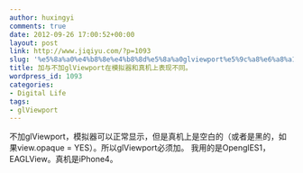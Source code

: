 ```yaml
---
author: huxingyi
comments: true
date: 2012-09-26 17:00:52+00:00
layout: post
link: http://www.jiqiyu.com/?p=1093
slug: '%e5%8a%a0%e4%b8%8e%e4%b8%8d%e5%8a%a0glviewport%e5%9c%a8%e6%a8%a1%e6%8b%9f%e5%99%a8%e5%92%8c%e7%9c%9f%e6%9c%ba%e4%b8%8a%e8%a1%a8%e7%8e%b0%e4%b8%8d%e5%90%8c%e3%80%82'
title: 加与不加glViewport在模拟器和真机上表现不同。
wordpress_id: 1093
categories:
- Digital Life
tags:
- glViewport
---
```


不加glViewport，模拟器可以正常显示，但是真机上是空白的（或者是黑的，如果view.opaque = YES）。所以glViewport必须加。
我用的是OpenglES1，EAGLView。真机是iPhone4。
